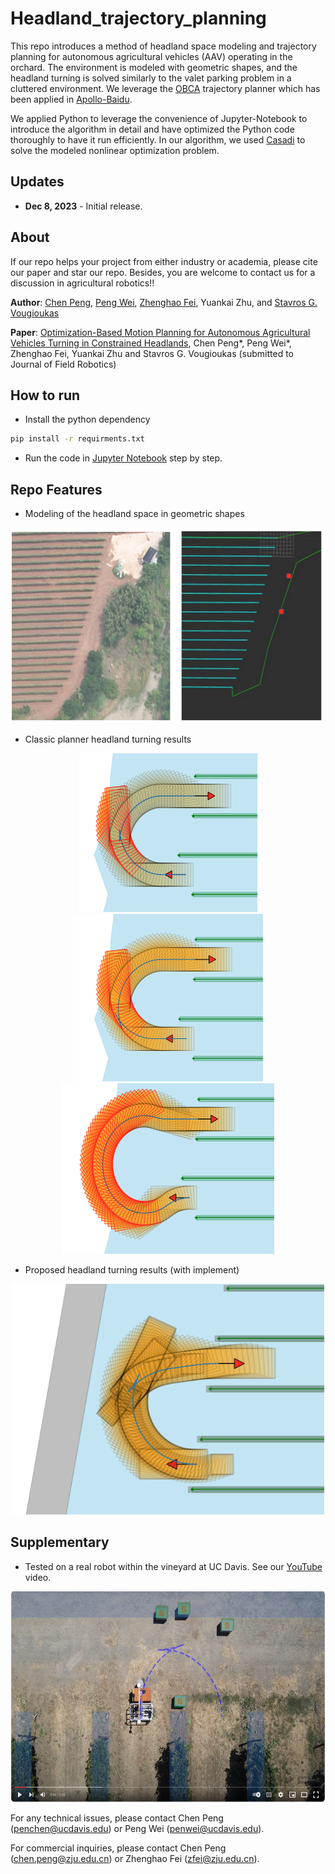 # Headland_trajectory_planning

This repo introduces a method of headland space modeling and trajectory planning for autonomous agricultural vehicles (AAV) operating in the orchard. The environment is modeled with geometric shapes, and the headland turning is solved similarly to the valet parking problem in a cluttered environment. We leverage the [OBCA](https://github.com/XiaojingGeorgeZhang/OBCA) trajectory planner which has been applied in [Apollo-Baidu](https://github.com/ApolloAuto/apollo). 

We applied Python to leverage the convenience of Jupyter-Notebook to introduce the algorithm in detail and have optimized the Python code thoroughly to have it run efficiently. In our algorithm, we used [Casadi](https://github.com/casadi/casadi) to solve the modeled nonlinear optimization problem.

## Updates

* **Dec 8, 2023** - Initial release.

## About

If our repo helps your project from either industry or academia, please cite our paper and star our repo. Besides, you are welcome to contact us for a discussion in agricultural robotics!!

__Author__: [Chen Peng](https://hic.zju.edu.cn/2023/0904/c72951a2797324/page.htm), [Peng Wei](https://alexwei92.github.io/), [Zhenghao Fei](https://hic.zju.edu.cn/2023/0904/c72951a2797279/page.htm), Yuankai Zhu, and [Stavros G. Vougioukas](https://faculty.engineering.ucdavis.edu/vougioukas/)

__Paper__: [Optimization-Based Motion Planning for Autonomous Agricultural Vehicles Turning in Constrained Headlands](https://arxiv.org/abs/2308.01117), Chen Peng*, Peng Wei*, Zhenghao Fei, Yuankai Zhu and Stavros G. Vougioukas (submitted to Journal of Field Robotics)

## How to run

- Install the python dependency
```bash
pip install -r requirments.txt
```
- Run the code in [Jupyter Notebook](https://github.com/AgRoboticsResearch/headland_trajectory_planning/test) step by step.

## Repo Features

- Modeling of the headland space in geometric shapes
<p align="center">
    <img src="misc/headland-model.png" />
</p>

- Classic planner headland turning results
<p align="center">
    <img src="misc/Fish-Tail-Turn.png" />
    <img src="misc/Circle-Back-Turn.png" />
    <img src="misc/Omega-Turn.png" />
</p>

- Proposed headland turning results (with implement)
<p align="center">
   <img src="misc/mower-plan.png" width="500" />
</p>

## Supplementary
- Tested on a real robot within the vineyard at UC Davis. See our [YouTube](https://www.youtube.com/watch?v=sf0uDFwpSfo) video.
<a href="https://www.youtube.com/watch?v=sf0uDFwpSfo" target="blank">
    <p align="center">
        <img src="misc/video-cover.png" width="600" height="337" />
    </p>
</a>

For any technical issues, please contact Chen Peng (penchen@ucdavis.edu) or Peng Wei (penwei@ucdavis.edu).

For commercial inquiries, please contact Chen Peng (chen.peng@zju.edu.cn) or Zhenghao Fei (zfei@zju.edu.cn).
